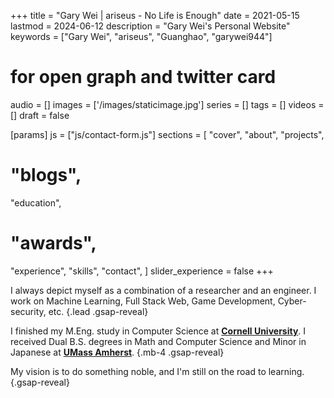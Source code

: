 +++
title = "Gary Wei | ariseus - No Life is Enough"
date = 2021-05-15
lastmod = 2024-06-12
description = "Gary Wei's Personal Website"
keywords = ["Gary Wei", "ariseus", "Guanghao", "garywei944"]

# for open graph and twitter card
audio = []
images = ['/images/staticimage.jpg']
series = []
tags = []
videos = []
draft = false

[params]
js = ["js/contact-form.js"]
sections = [
  "cover",
  "about",
  "projects",
  # "blogs",
  "education",
  # "awards",
  "experience",
  "skills",
  "contact",
]
slider_experience = false
+++

I always depict myself as a combination of a researcher and an engineer.
I work on Machine Learning, Full Stack Web, Game Development, Cyber-security, etc.
{.lead .gsap-reveal}

I finished my M.Eng. study in Computer Science at [**Cornell University**](https://www.cornell.edu/).
I received Dual B.S. degrees in Math and Computer Science and Minor in Japanese at [**UMass Amherst**](https://www.umass.edu/).
{.mb-4 .gsap-reveal}

My vision is to do something noble, and I'm still on the road to learning.
{.gsap-reveal}
